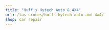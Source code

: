 ```yaml
---
title: "Huff's Hytech Auto & 4X4"
url: /las-cruces/huffs-hytech-auto-and-4x4/
shop: car repair
---
```

